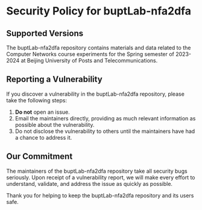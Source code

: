 # Security Policy for buptLab-nfa2dfa

## Supported Versions

The buptLab-nfa2dfa repository contains materials and data related to the Computer Networks course experiments for the Spring semester of 2023-2024 at Beijing University of Posts and Telecommunications.

## Reporting a Vulnerability

If you discover a vulnerability in the buptLab-nfa2dfa repository, please take the following steps:

1. **Do not** open an issue.
2. Email the maintainers directly, providing as much relevant information as possible about the vulnerability.
3. Do not disclose the vulnerability to others until the maintainers have had a chance to address it.

## Our Commitment

The maintainers of the buptLab-nfa2dfa repository take all security bugs seriously. Upon receipt of a vulnerability report, we will make every effort to understand, validate, and address the issue as quickly as possible.

Thank you for helping to keep the buptLab-nfa2dfa repository and its users safe.
